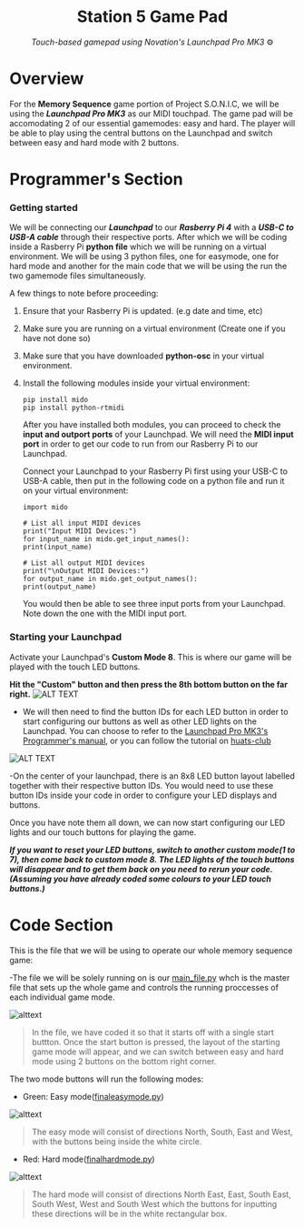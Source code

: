 <h1 align="center">
Station 5 Game Pad
</h1>

<p align="center">
<i align="center">Touch-based gamepad using Novation's Launchpad Pro MK3 </i>⚙
</p>









# Overview
For the **Memory Sequence** game portion of Project S.O.N.I.C, we will be using the ***Launchpad Pro MK3*** as our MIDI touchpad. The game pad will be accomodating 2 of our essential gamemodes: easy and hard. The player will be able to play using the central buttons on the Launchpad and switch between easy and hard mode with 2 buttons. 




# Programmer's Section
### Getting started

We will be connecting our ***Launchpad*** to our ***Rasberry Pi 4*** with a ***USB-C to USB-A cable*** through their respective ports. After which we will be coding inside a Rasberry Pi **python file** which we will be running on a virtual environment. We will be using 3 python files, one for easymode, one for hard mode and another for the main code that we will be using the run the two gamemode files simultaneously. 

A few things to note before proceeding:

1. Ensure that your Rasberry Pi is updated. (e.g date and time, etc) 
2. Make sure you are running on a virtual environment (Create one if you have not done so)
3. Make sure that you have downloaded **python-osc** in your virtual environment.
4. Install the following modules inside your virtual environment:





     ```
    pip install mido
    pip install python-rtmidi
     ```
      After you have installed both modules, you can proceed to check the **input and outport ports** of your Launchpad. We will need the **MIDI input port** in order to get our code to run from our Rasberry Pi to our Launchpad.  
       
     
     Connect your Launchpad to your Rasberry Pi first using your USB-C to USB-A cable, then put in the following code on a python file and run it on your virtual environment:
      ```
     import mido

     # List all input MIDI devices
     print("Input MIDI Devices:")
     for input_name in mido.get_input_names():
     print(input_name)

     # List all output MIDI devices
     print("\nOutput MIDI Devices:")
     for output_name in mido.get_output_names():
     print(output_name)
     ```
     
     You would then be able to see three input ports from your Launchpad. Note down the one with the MIDI input port.
     


### Starting your Launchpad
  Activate your Launchpad's **Custom Mode 8**. This is where our game will be played with the touch LED buttons. 

**Hit the "Custom" button and then press the 8th bottom button on the far right.**
![ALT TEXT](./assets/launchpadpromk3pad.jpg) 



- We will then need to find the button IDs for each LED button in order to start configuring our buttons as well as other LED lights on the Launchpad. You can choose to refer to the [Launchpad Pro MK3's Programmer's manual](https://fael-downloads-prod.focusrite.com/customer/prod/s3fs-public/downloads/LPP3_prog_ref_guide_200415.pdf), or you can follow the tutorial on [huats-club](https://github.com/huats-club/mts_sensor_cookbook/blob/main/4.%20midi/midi.md)


![ALT TEXT](./assets/LPButtonIDDiagram.png) 

-On the center of your launchpad, there is an 8x8 LED button layout labelled together with their respective button IDs. You would need to use these button IDs inside your code in order to configure your LED displays and buttons.

Once you have note them all down, we can now start configuring our LED lights and our touch buttons for playing the game. 

 ***If you want to reset your LED buttons, switch to another custom mode(1 to 7), then come back to custom mode 8. The LED lights of the touch buttons will disappear and to get them back on you need to rerun your code. (Assuming you have already coded some colours to your LED touch buttons.)***




# Code Section

This is the file that we will be using to operate our whole memory sequence game: 

-The file we will be solely running on is our [main_file.py](https://github.com/uselesskcid/EGL314-Project-S.O.N.I.C-Team-C-POC/blob/main/Launchpad%20Pro/main_file.py) whch is the master file that sets up the whole game and  controls the running proccesses of each individual game mode.

![alttext](./assets/launchpadgif.gif)
 >In the file, we have coded it so that it starts off with a single start buttton.
 Once the start button is pressed, the layout of the starting game mode will appear, and we can switch between easy and hard mode using 2 buttons on the bottom right corner.



The two mode buttons will run the following modes:
 - Green: Easy mode([finaleasymode.py](https://github.com/uselesskcid/EGL314-Project-S.O.N.I.C-Team-C-POC/blob/main/Launchpad%20Pro/finaleasymode.py))
 
 ![alttext](./assets/easymode.jpeg)



 >The easy mode will consist of directions North, South, East and West, with the buttons being inside the white circle.
 - Red: Hard mode([finalhardmode.py](https://github.com/uselesskcid/EGL314-Project-S.O.N.I.C-Team-C-POC/blob/main/Launchpad%20Pro/finalhardmode.py))

 ![alttext](./assets/hardemode.jpeg)
 >The hard mode will consist of directions North East, East, South East, South West, West and South West which the buttons for inputting these directions will be in the white rectangular box.
